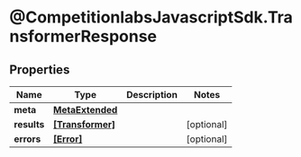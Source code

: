 # @CompetitionlabsJavascriptSdk.TransformerResponse

## Properties

Name | Type | Description | Notes
------------ | ------------- | ------------- | -------------
**meta** | [**MetaExtended**](MetaExtended.md) |  | 
**results** | [**[Transformer]**](Transformer.md) |  | [optional] 
**errors** | [**[Error]**](Error.md) |  | [optional] 


